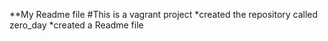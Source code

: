 **My Readme file
#This is a vagrant project
*created the repository called zero_day
*created a Readme file 
